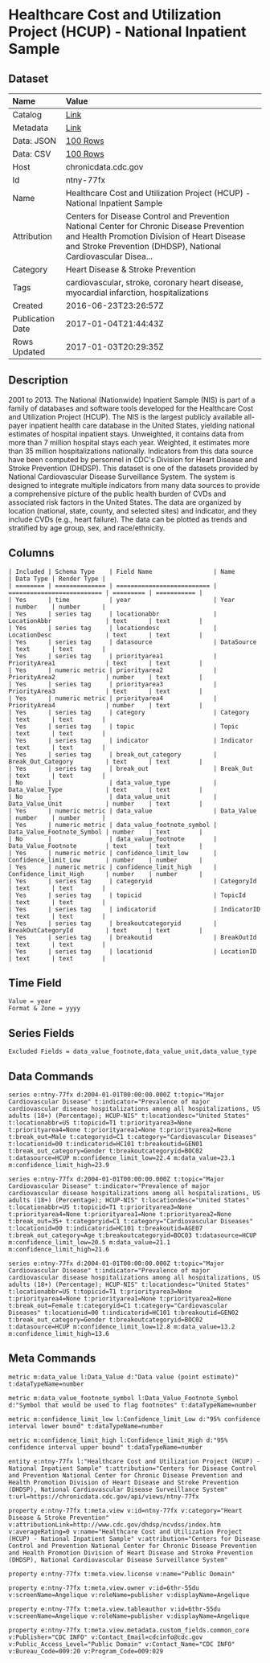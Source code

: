 # Healthcare Cost and Utilization Project (HCUP) - National Inpatient Sample

## Dataset

| Name | Value |
| :--- | :---- |
| Catalog | [Link](https://catalog.data.gov/dataset/healthcare-cost-and-utilization-project-hcup-national-inpatient-sample) |
| Metadata | [Link](https://chronicdata.cdc.gov/api/views/ntny-77fx) |
| Data: JSON | [100 Rows](https://chronicdata.cdc.gov/api/views/ntny-77fx/rows.json?max_rows=100) |
| Data: CSV | [100 Rows](https://chronicdata.cdc.gov/api/views/ntny-77fx/rows.csv?max_rows=100) |
| Host | chronicdata.cdc.gov |
| Id | ntny-77fx |
| Name | Healthcare Cost and Utilization Project (HCUP) - National Inpatient Sample |
| Attribution | Centers for Disease Control and Prevention National Center for Chronic Disease Prevention and Health Promotion Division of Heart Disease and Stroke Prevention (DHDSP), National Cardiovascular Disea... |
| Category | Heart Disease & Stroke Prevention |
| Tags | cardiovascular, stroke, coronary heart disease, myocardial infarction, hospitalizations |
| Created | 2016-06-23T23:26:57Z |
| Publication Date | 2017-01-04T21:44:43Z |
| Rows Updated | 2017-01-03T20:29:35Z |

## Description

2001 to 2013.  The National (Nationwide) Inpatient Sample (NIS) is part of a family of databases and software tools developed for the Healthcare Cost and Utilization Project (HCUP). The NIS is the largest publicly available all-payer inpatient health care database in the United States, yielding national estimates of hospital inpatient stays. Unweighted, it contains data from more than 7 million hospital stays each year. Weighted, it estimates more than 35 million hospitalizations nationally. Indicators from this data source have been computed by personnel in CDC's Division for Heart Disease and Stroke Prevention (DHDSP). This dataset is one of the datasets provided by National Cardiovascular Disease Surveillance System. The system is designed to integrate multiple indicators from many data sources to provide a comprehensive picture of the public health burden of CVDs and associated risk factors in the United States. The data are organized by location (national, state, county, and selected sites) and indicator, and they include CVDs (e.g., heart failure). The data can be plotted as trends and stratified by age group, sex, and race/ethnicity.

## Columns

```ls
| Included | Schema Type    | Field Name                 | Name                       | Data Type | Render Type |
| ======== | ============== | ========================== | ========================== | ========= | =========== |
| Yes      | time           | year                       | Year                       | number    | number      |
| Yes      | series tag     | locationabbr               | LocationAbbr               | text      | text        |
| Yes      | series tag     | locationdesc               | LocationDesc               | text      | text        |
| Yes      | series tag     | datasource                 | DataSource                 | text      | text        |
| Yes      | series tag     | priorityarea1              | PriorityArea1              | text      | text        |
| Yes      | numeric metric | priorityarea2              | PriorityArea2              | number    | text        |
| Yes      | series tag     | priorityarea3              | PriorityArea3              | text      | text        |
| Yes      | numeric metric | priorityarea4              | PriorityArea4              | number    | text        |
| Yes      | series tag     | category                   | Category                   | text      | text        |
| Yes      | series tag     | topic                      | Topic                      | text      | text        |
| Yes      | series tag     | indicator                  | Indicator                  | text      | text        |
| Yes      | series tag     | break_out_category         | Break_Out_Category         | text      | text        |
| Yes      | series tag     | break_out                  | Break_Out                  | text      | text        |
| No       |                | data_value_type            | Data_Value_Type            | text      | text        |
| No       |                | data_value_unit            | Data_Value_Unit            | number    | text        |
| Yes      | numeric metric | data_value                 | Data_Value                 | number    | number      |
| Yes      | numeric metric | data_value_footnote_symbol | Data_Value_Footnote_Symbol | number    | text        |
| No       |                | data_value_footnote        | Data_Value_Footnote        | text      | text        |
| Yes      | numeric metric | confidence_limit_low       | Confidence_limit_Low       | number    | number      |
| Yes      | numeric metric | confidence_limit_high      | Confidence_limit_High      | number    | number      |
| Yes      | series tag     | categoryid                 | CategoryId                 | text      | text        |
| Yes      | series tag     | topicid                    | TopicId                    | text      | text        |
| Yes      | series tag     | indicatorid                | IndicatorID                | text      | text        |
| Yes      | series tag     | breakoutcategoryid         | BreakOutCategoryId         | text      | text        |
| Yes      | series tag     | breakoutid                 | BreakOutId                 | text      | text        |
| Yes      | series tag     | locationid                 | LocationID                 | text      | text        |
```

## Time Field

```ls
Value = year
Format & Zone = yyyy
```

## Series Fields

```ls
Excluded Fields = data_value_footnote,data_value_unit,data_value_type
```

## Data Commands

```ls
series e:ntny-77fx d:2004-01-01T00:00:00.000Z t:topic="Major Cardiovascular Disease" t:indicator="Prevalence of major cardiovascular disease hospitalizations among all hospitalizations, US adults (18+) (Percentage); HCUP-NIS" t:locationdesc="United States" t:locationabbr=US t:topicid=T1 t:priorityarea3=None t:priorityarea4=None t:priorityarea1=None t:priorityarea2=None t:break_out=Male t:categoryid=C1 t:category="Cardiovascular Diseases" t:locationid=00 t:indicatorid=HC101 t:breakoutid=GEN01 t:break_out_category=Gender t:breakoutcategoryid=BOC02 t:datasource=HCUP m:confidence_limit_low=22.4 m:data_value=23.1 m:confidence_limit_high=23.9

series e:ntny-77fx d:2004-01-01T00:00:00.000Z t:topic="Major Cardiovascular Disease" t:indicator="Prevalence of major cardiovascular disease hospitalizations among all hospitalizations, US adults (18+) (Percentage); HCUP-NIS" t:locationdesc="United States" t:locationabbr=US t:topicid=T1 t:priorityarea3=None t:priorityarea4=None t:priorityarea1=None t:priorityarea2=None t:break_out=35+ t:categoryid=C1 t:category="Cardiovascular Diseases" t:locationid=00 t:indicatorid=HC101 t:breakoutid=AGE07 t:break_out_category=Age t:breakoutcategoryid=BOC03 t:datasource=HCUP m:confidence_limit_low=20.5 m:data_value=21.1 m:confidence_limit_high=21.6

series e:ntny-77fx d:2004-01-01T00:00:00.000Z t:topic="Major Cardiovascular Disease" t:indicator="Prevalence of major cardiovascular disease hospitalizations among all hospitalizations, US adults (18+) (Percentage); HCUP-NIS" t:locationdesc="United States" t:locationabbr=US t:topicid=T1 t:priorityarea3=None t:priorityarea4=None t:priorityarea1=None t:priorityarea2=None t:break_out=Female t:categoryid=C1 t:category="Cardiovascular Diseases" t:locationid=00 t:indicatorid=HC101 t:breakoutid=GEN02 t:break_out_category=Gender t:breakoutcategoryid=BOC02 t:datasource=HCUP m:confidence_limit_low=12.8 m:data_value=13.2 m:confidence_limit_high=13.6
```

## Meta Commands

```ls
metric m:data_value l:Data_Value d:"Data value (point estimate)" t:dataTypeName=number

metric m:data_value_footnote_symbol l:Data_Value_Footnote_Symbol d:"Symbol that would be used to flag footnotes" t:dataTypeName=number

metric m:confidence_limit_low l:Confidence_limit_Low d:"95% confidence interval lower bound" t:dataTypeName=number

metric m:confidence_limit_high l:Confidence_limit_High d:"95% confidence interval upper bound" t:dataTypeName=number

entity e:ntny-77fx l:"Healthcare Cost and Utilization Project (HCUP) - National Inpatient Sample" t:attribution="Centers for Disease Control and Prevention National Center for Chronic Disease Prevention and Health Promotion Division of Heart Disease and Stroke Prevention (DHDSP), National Cardiovascular Disease Surveillance System" t:url=https://chronicdata.cdc.gov/api/views/ntny-77fx

property e:ntny-77fx t:meta.view v:id=ntny-77fx v:category="Heart Disease & Stroke Prevention" v:attributionLink=http://www.cdc.gov/dhdsp/ncvdss/index.htm v:averageRating=0 v:name="Healthcare Cost and Utilization Project (HCUP) - National Inpatient Sample" v:attribution="Centers for Disease Control and Prevention National Center for Chronic Disease Prevention and Health Promotion Division of Heart Disease and Stroke Prevention (DHDSP), National Cardiovascular Disease Surveillance System"

property e:ntny-77fx t:meta.view.license v:name="Public Domain"

property e:ntny-77fx t:meta.view.owner v:id=6thr-55du v:screenName=Angelique v:roleName=publisher v:displayName=Angelique

property e:ntny-77fx t:meta.view.tableauthor v:id=6thr-55du v:screenName=Angelique v:roleName=publisher v:displayName=Angelique

property e:ntny-77fx t:meta.view.metadata.custom_fields.common_core v:Publisher="CDC INFO" v:Contact_Email=cdcinfo@cdc.gov v:Public_Access_Level="Public Domain" v:Contact_Name="CDC INFO" v:Bureau_Code=009:20 v:Program_Code=009:029
```
